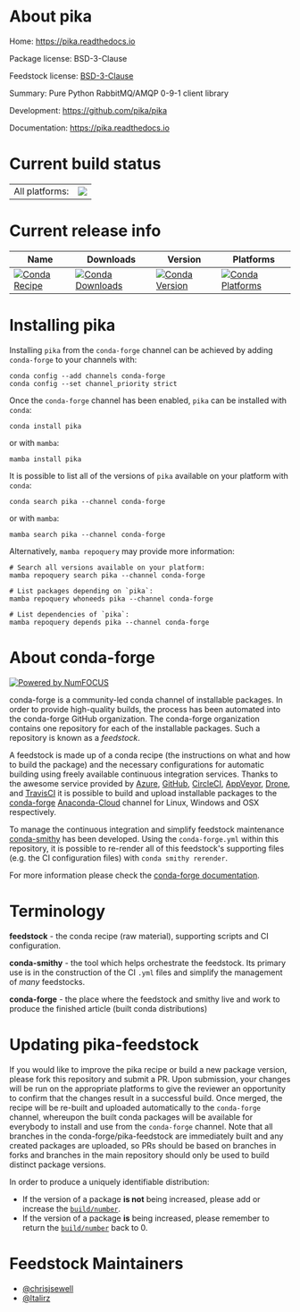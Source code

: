 About pika
==========

Home: https://pika.readthedocs.io

Package license: BSD-3-Clause

Feedstock license: [BSD-3-Clause](https://github.com/conda-forge/pika-feedstock/blob/main/LICENSE.txt)

Summary: Pure Python RabbitMQ/AMQP 0-9-1 client library

Development: https://github.com/pika/pika

Documentation: https://pika.readthedocs.io

Current build status
====================


<table><tr><td>All platforms:</td>
    <td>
      <a href="https://dev.azure.com/conda-forge/feedstock-builds/_build/latest?definitionId=4074&branchName=main">
        <img src="https://dev.azure.com/conda-forge/feedstock-builds/_apis/build/status/pika-feedstock?branchName=main">
      </a>
    </td>
  </tr>
</table>

Current release info
====================

| Name | Downloads | Version | Platforms |
| --- | --- | --- | --- |
| [![Conda Recipe](https://img.shields.io/badge/recipe-pika-green.svg)](https://anaconda.org/conda-forge/pika) | [![Conda Downloads](https://img.shields.io/conda/dn/conda-forge/pika.svg)](https://anaconda.org/conda-forge/pika) | [![Conda Version](https://img.shields.io/conda/vn/conda-forge/pika.svg)](https://anaconda.org/conda-forge/pika) | [![Conda Platforms](https://img.shields.io/conda/pn/conda-forge/pika.svg)](https://anaconda.org/conda-forge/pika) |

Installing pika
===============

Installing `pika` from the `conda-forge` channel can be achieved by adding `conda-forge` to your channels with:

```
conda config --add channels conda-forge
conda config --set channel_priority strict
```

Once the `conda-forge` channel has been enabled, `pika` can be installed with `conda`:

```
conda install pika
```

or with `mamba`:

```
mamba install pika
```

It is possible to list all of the versions of `pika` available on your platform with `conda`:

```
conda search pika --channel conda-forge
```

or with `mamba`:

```
mamba search pika --channel conda-forge
```

Alternatively, `mamba repoquery` may provide more information:

```
# Search all versions available on your platform:
mamba repoquery search pika --channel conda-forge

# List packages depending on `pika`:
mamba repoquery whoneeds pika --channel conda-forge

# List dependencies of `pika`:
mamba repoquery depends pika --channel conda-forge
```


About conda-forge
=================

[![Powered by
NumFOCUS](https://img.shields.io/badge/powered%20by-NumFOCUS-orange.svg?style=flat&colorA=E1523D&colorB=007D8A)](https://numfocus.org)

conda-forge is a community-led conda channel of installable packages.
In order to provide high-quality builds, the process has been automated into the
conda-forge GitHub organization. The conda-forge organization contains one repository
for each of the installable packages. Such a repository is known as a *feedstock*.

A feedstock is made up of a conda recipe (the instructions on what and how to build
the package) and the necessary configurations for automatic building using freely
available continuous integration services. Thanks to the awesome service provided by
[Azure](https://azure.microsoft.com/en-us/services/devops/), [GitHub](https://github.com/),
[CircleCI](https://circleci.com/), [AppVeyor](https://www.appveyor.com/),
[Drone](https://cloud.drone.io/welcome), and [TravisCI](https://travis-ci.com/)
it is possible to build and upload installable packages to the
[conda-forge](https://anaconda.org/conda-forge) [Anaconda-Cloud](https://anaconda.org/)
channel for Linux, Windows and OSX respectively.

To manage the continuous integration and simplify feedstock maintenance
[conda-smithy](https://github.com/conda-forge/conda-smithy) has been developed.
Using the ``conda-forge.yml`` within this repository, it is possible to re-render all of
this feedstock's supporting files (e.g. the CI configuration files) with ``conda smithy rerender``.

For more information please check the [conda-forge documentation](https://conda-forge.org/docs/).

Terminology
===========

**feedstock** - the conda recipe (raw material), supporting scripts and CI configuration.

**conda-smithy** - the tool which helps orchestrate the feedstock.
                   Its primary use is in the construction of the CI ``.yml`` files
                   and simplify the management of *many* feedstocks.

**conda-forge** - the place where the feedstock and smithy live and work to
                  produce the finished article (built conda distributions)


Updating pika-feedstock
=======================

If you would like to improve the pika recipe or build a new
package version, please fork this repository and submit a PR. Upon submission,
your changes will be run on the appropriate platforms to give the reviewer an
opportunity to confirm that the changes result in a successful build. Once
merged, the recipe will be re-built and uploaded automatically to the
`conda-forge` channel, whereupon the built conda packages will be available for
everybody to install and use from the `conda-forge` channel.
Note that all branches in the conda-forge/pika-feedstock are
immediately built and any created packages are uploaded, so PRs should be based
on branches in forks and branches in the main repository should only be used to
build distinct package versions.

In order to produce a uniquely identifiable distribution:
 * If the version of a package **is not** being increased, please add or increase
   the [``build/number``](https://docs.conda.io/projects/conda-build/en/latest/resources/define-metadata.html#build-number-and-string).
 * If the version of a package **is** being increased, please remember to return
   the [``build/number``](https://docs.conda.io/projects/conda-build/en/latest/resources/define-metadata.html#build-number-and-string)
   back to 0.

Feedstock Maintainers
=====================

* [@chrisjsewell](https://github.com/chrisjsewell/)
* [@ltalirz](https://github.com/ltalirz/)

